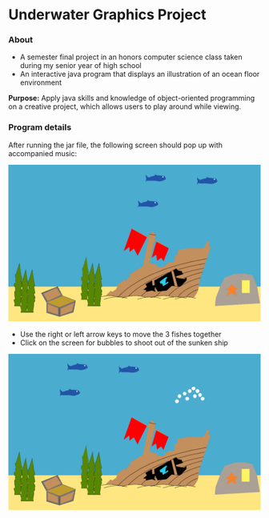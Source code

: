 # Underwater Graphics Project


### About
- A semester final project in an honors computer science class taken during my senior year of high school
- An interactive java program that displays an illustration of an ocean floor environment


**Purpose:** Apply java skills and knowledge of object-oriented programming on a creative project, which allows users to play around while viewing.


### Program details
After running the jar file, the following screen should pop up with accompanied music:

<img src=/img/display.png alt="Interface Instructions" width="600"/>



- Use the right or left arrow keys to move the 3 fishes together
- Click on the screen for bubbles to shoot out of the sunken ship


<img src=/img/actions.png alt="Interface Instructions" width="600"/>
